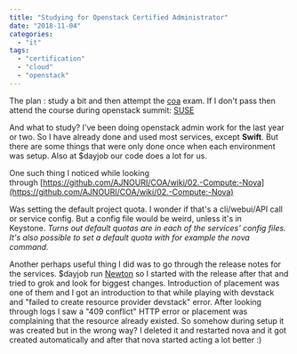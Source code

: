 ```yaml
---
title: "Studying for Openstack Certified Administrator"
date: "2018-11-04"
categories: 
  - "it"
tags: 
  - "certification"
  - "cloud"
  - "openstack"
---
```


The plan : study a bit and then attempt the [coa](https://www.openstack.org/coa#coa-details) exam. If I don't pass then attend the course during openstack summit: [SUSE](https://www.openstack.org/summit/berlin-2018/summit-schedule/events/22735/rsvp-required-suse-two-day-training-openstack-administration-prepare-for-the-certified-exams-day-2﻿)

And what to study? I've been doing openstack admin work for the last year or two. So I have already done and used most services, except **Swift**. But there are some things that were only done once when each environment was setup. Also at $dayjob our code does a lot for us.

One such thing I noticed while looking through [https://github.com/AJNOURI/COA/wiki/02.-Compute:-Nova](https://github.com/AJNOURI/COA/wiki/02.-Compute:-Nova)

Was setting the default project quota. I wonder if that's a cli/webui/API call or service config. But a config file would be weird, unless it's in Keystone. _Turns out default quotas are in each of the services' config files. It's also possible to set a default quota with for example the nova command._

Another perhaps useful thing I did was to go through the release notes for the services. $dayjob run [Newton](https://releases.openstack.org/newton/index.html) so I started with the release after that and tried to grok and look for biggest changes. Introduction of placement was one of them and I got an introduction to that while playing with devstack and "failed to create resource provider devstack" error. After looking through logs I saw a "409 conflict" HTTP error or placement was complaining that the resource already existed. So somehow during setup it was created but in the wrong way? I deleted it and restarted nova and it got created automatically and after that nova started acting a lot better :)
